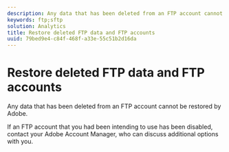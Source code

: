 ```yaml
---
description: Any data that has been deleted from an FTP account cannot be restored by Adobe.
keywords: ftp;sftp
solution: Analytics
title: Restore deleted FTP data and FTP accounts
uuid: 79bed9e4-c84f-468f-a33e-55c51b2d16da
---
```


# Restore deleted FTP data and FTP accounts

Any data that has been deleted from an FTP account cannot be restored by Adobe.

If an FTP account that you had been intending to use has been disabled, contact your Adobe Account Manager, who can discuss additional options with you.
